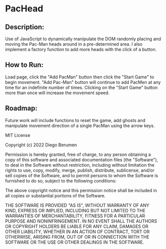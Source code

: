 # PacHead

## Description:
Use of JavaScript to dynamically manipulate the DOM randomly placing and moving the Pac-Man heads around in a pre-determined area.
I also implement a factory function to add more heads with the click of a button.

## How to Run:
Load page, click the "Add PacMan" button then click the "Start Game" to begin movement.
"Add Pac-Man" button will continue to add PacMen at any time for an indefinite number of times. 
Clicking on the "Start Game" button more than once will increase the movement speed.

## Roadmap:
Future work will include functions to reset the game, add ghosts and manipulate movement direction of a single PacMan using the arrow keys.


MIT License

Copyright (c) 2022 Diego Berumen

Permission is hereby granted, free of charge, to any person obtaining a copy
of this software and associated documentation files (the "Software"), to deal
in the Software without restriction, including without limitation the rights
to use, copy, modify, merge, publish, distribute, sublicense, and/or sell
copies of the Software, and to permit persons to whom the Software is
furnished to do so, subject to the following conditions:

The above copyright notice and this permission notice shall be included in all
copies or substantial portions of the Software.

THE SOFTWARE IS PROVIDED "AS IS", WITHOUT WARRANTY OF ANY KIND, EXPRESS OR
IMPLIED, INCLUDING BUT NOT LIMITED TO THE WARRANTIES OF MERCHANTABILITY,
FITNESS FOR A PARTICULAR PURPOSE AND NONINFRINGEMENT. IN NO EVENT SHALL THE
AUTHORS OR COPYRIGHT HOLDERS BE LIABLE FOR ANY CLAIM, DAMAGES OR OTHER
LIABILITY, WHETHER IN AN ACTION OF CONTRACT, TORT OR OTHERWISE, ARISING FROM,
OUT OF OR IN CONNECTION WITH THE SOFTWARE OR THE USE OR OTHER DEALINGS IN THE
SOFTWARE.